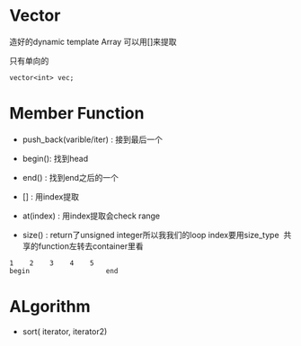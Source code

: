 # Vector

造好的dynamic template Array 可以用[]来提取

只有单向的
```
vector<int> vec;
```

# Member Function

  - push_back(varible/iter) : 接到最后一个
  
  - begin(): 找到head
  
  - end() : 找到end之后的一个
  
  - [] : 用index提取
  
  - at(index) : 用index提取会check range
  
  - size() : return了unsigned integer所以我我们的loop index要用size_type
  共享的function左转去container里看
 ```
 1    2    3    4    5 
begin                   end
 ```

# ALgorithm

- sort( iterator, iterator2)

